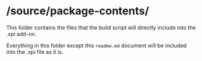 # /source/package-contents/

This folder contains the files that the build script will directly include into the .xpi add-on.

Everything in this folder except this `readme.md` document will be included into the .xpi file as it is.